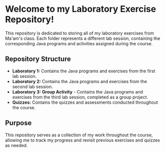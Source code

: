 # Welcome to my Laboratory Exercise Repository!

This repository is dedicated to storing all of my laboratory exercises from Ma'am's class. Each folder represents a different lab session, containing the corresponding Java programs and activities assigned during the course.

## Repository Structure
- **Laboratory 1:** Contains the Java programs and exercises from the first lab session.
- **Laboratory 2:** Contains the Java programs and exercises from the second lab session.
- **Laboratory 3:** **Group Activity** - Contains the Java programs and exercises from the third lab session, completed as a group project.
- **Quizzes:** Contains the quizzes and assessments conducted throughout the course.

## Purpose
This repository serves as a collection of my work throughout the course, allowing me to track my progress and revisit previous exercises and quizzes as needed.
